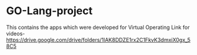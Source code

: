 # GO-Lang-project
This contains the apps which were developed for Virtual Operating
Link for videos- https://drive.google.com/drive/folders/1lAK8DDZE1rx2C1FkvK3dmxiX0gx_58C5
